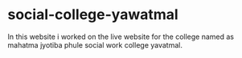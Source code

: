 # social-college-yawatmal
In this website i worked on the live website for the college named as mahatma jyotiba phule social work college yavatmal.
